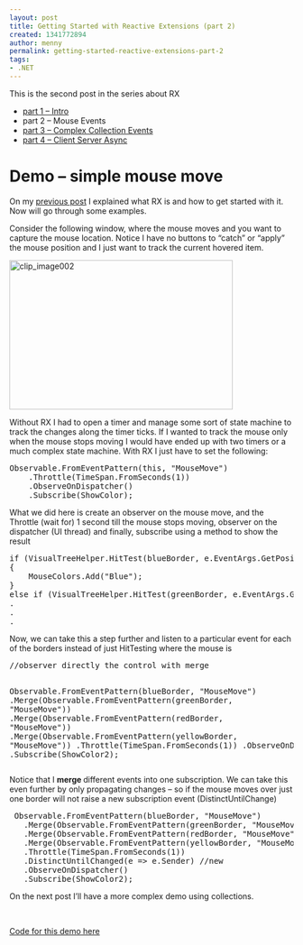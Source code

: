 ```yaml
---
layout: post
title: Getting Started with Reactive Extensions (part 2)
created: 1341772894
author: menny
permalink: getting-started-reactive-extensions-part-2
tags:
- .NET
---
```

<p>This is the second post in the series about RX
<ul>
<li><a href="http://www.onemenny.com/blog/getting-started-with-reactive-extensions/">part 1 – Intro</a>
<li>part 2 – Mouse Events
<li><a href="http://www.onemenny.com/blog/getting-started-with-reactive-extensions-part-3/">part 3 – Complex Collection Events</a>
<li><a href="http://www.onemenny.com/blog/getting-started-with-reactive-extensions-part-4/">part 4 – Client Server Async</a></li>
</ul>
<h1>Demo – simple mouse move</h1>
<p>On my <a href="http://www.onemenny.com/blog/getting-started-with-reactive-extensions/">previous post</a> I explained what RX is and how to get started with it. Now will go through some examples.
<p>Consider the following window, where the mouse moves and you want to capture the mouse location. Notice I have no buttons to “catch” or “apply” the mouse position and I just want to track the current hovered item.
<p><a href="http://www.onemenny.com/blog/wp-content/uploads/2012/07/clip_image002.jpg"><img style="background-image: none; border-right-width: 0px; padding-left: 0px; padding-right: 0px; display: inline; border-top-width: 0px; border-bottom-width: 0px; border-left-width: 0px; padding-top: 0px" title="clip_image002" border="0" alt="clip_image002" src="http://www.onemenny.com/blog/wp-content/uploads/2012/07/clip_image002_thumb.jpg" width="396" height="265"></a>
<p>Without RX I had to open a timer and manage some sort of state machine to track the changes along the timer ticks. If I wanted to track the mouse only when the mouse stops moving I would have ended up with two timers or a much complex state machine. With RX I just have to set the following:</p>
<pre class="brush: csharp;">Observable.FromEventPattern<MouseEventArgs>(this, "MouseMove")
    .Throttle(TimeSpan.FromSeconds(1))
    .ObserveOnDispatcher()
    .Subscribe(ShowColor);
</pre>
<p>What we did here is create an observer on the mouse move, and the Throttle (wait for) 1 second till the mouse stops moving, observer on the dispatcher (UI thread) and finally, subscribe using a method to show the result</p>
<pre class="brush: csharp;">if (VisualTreeHelper.HitTest(blueBorder, e.EventArgs.GetPosition(blueBorder)) != null)
{
    MouseColors.Add("Blue");
}
else if (VisualTreeHelper.HitTest(greenBorder, e.EventArgs.GetPosition(greenBorder)) != null)
.
.
.
</pre>
<p>Now, we can take this a step further and listen to a particular event for each of the borders instead of just HitTesting where the mouse is</p>
<pre class="brush: csharp;">//observer directly the control with merge

Observable.FromEventPattern<MouseEventArgs>(blueBorder, "MouseMove")
    .Merge(Observable.FromEventPattern<MouseEventArgs>(greenBorder, "MouseMove"))
    .Merge(Observable.FromEventPattern<MouseEventArgs>(redBorder, "MouseMove"))
    .Merge(Observable.FromEventPattern<MouseEventArgs>(yellowBorder, "MouseMove"))
    .Throttle(TimeSpan.FromSeconds(1))
    .ObserveOnDispatcher()
    .Subscribe(ShowColor2);
</pre>
<p>Notice that I <strong>merge </strong>different events into one subscription. We can take this even further by only propagating changes – so if the mouse moves over just one border will not raise a new subscription event (DistinctUntilChange)</p>
<pre class="brush: csharp;"> Observable.FromEventPattern<MouseEventArgs>(blueBorder, "MouseMove")
   .Merge(Observable.FromEventPattern<MouseEventArgs>(greenBorder, "MouseMove"))
   .Merge(Observable.FromEventPattern<MouseEventArgs>(redBorder, "MouseMove"))
   .Merge(Observable.FromEventPattern<MouseEventArgs>(yellowBorder, "MouseMove"))
   .Throttle(TimeSpan.FromSeconds(1))
   .DistinctUntilChanged(e => e.Sender) //new 
   .ObserveOnDispatcher()
   .Subscribe(ShowColor2);
</pre>
<p>On the next post I’ll have a more complex demo using collections. </p>
<p> </p>
<p><a href="http://www.onemenny.com/blog/wp-content/uploads/2012/07/RxWpfDemoMouseMove.rar">Code for this demo here</a></p>
